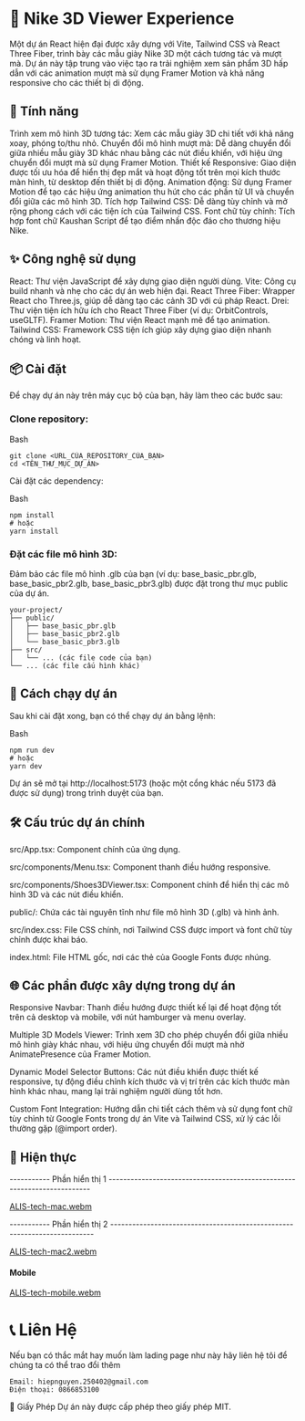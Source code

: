 # 👟 Nike 3D Viewer Experience
Một dự án React hiện đại được xây dựng với Vite, Tailwind CSS và React Three Fiber, trình bày các mẫu giày Nike 3D một cách tương tác và mượt mà. Dự án này tập trung vào việc tạo ra trải nghiệm xem sản phẩm 3D hấp dẫn với các animation mượt mà sử dụng Framer Motion và khả năng responsive cho các thiết bị di động.

## 🚀 Tính năng
Trình xem mô hình 3D tương tác: Xem các mẫu giày 3D chi tiết với khả năng xoay, phóng to/thu nhỏ.
Chuyển đổi mô hình mượt mà: Dễ dàng chuyển đổi giữa nhiều mẫu giày 3D khác nhau bằng các nút điều khiển, với hiệu ứng chuyển đổi mượt mà sử dụng Framer Motion.
Thiết kế Responsive: Giao diện được tối ưu hóa để hiển thị đẹp mắt và hoạt động tốt trên mọi kích thước màn hình, từ desktop đến thiết bị di động.
Animation động: Sử dụng Framer Motion để tạo các hiệu ứng animation thu hút cho các phần tử UI và chuyển đổi giữa các mô hình 3D.
Tích hợp Tailwind CSS: Dễ dàng tùy chỉnh và mở rộng phong cách với các tiện ích của Tailwind CSS.
Font chữ tùy chỉnh: Tích hợp font chữ Kaushan Script để tạo điểm nhấn độc đáo cho thương hiệu Nike.
## ✨ Công nghệ sử dụng
React: Thư viện JavaScript để xây dựng giao diện người dùng.
Vite: Công cụ build nhanh và nhẹ cho các dự án web hiện đại.
React Three Fiber: Wrapper React cho Three.js, giúp dễ dàng tạo các cảnh 3D với cú pháp React.
Drei: Thư viện tiện ích hữu ích cho React Three Fiber (ví dụ: OrbitControls, useGLTF).
Framer Motion: Thư viện React mạnh mẽ để tạo animation.
Tailwind CSS: Framework CSS tiện ích giúp xây dựng giao diện nhanh chóng và linh hoạt.
## 📦 Cài đặt
Để chạy dự án này trên máy cục bộ của bạn, hãy làm theo các bước sau:

### Clone repository:

Bash

    git clone <URL_CỦA_REPOSITORY_CỦA_BẠN>
    cd <TÊN_THƯ_MỤC_DỰ_ÁN>

Cài đặt các dependency:

Bash

    npm install
    # hoặc
    yarn install
### Đặt các file mô hình 3D:
Đảm bảo các file mô hình .glb của bạn (ví dụ: base_basic_pbr.glb, base_basic_pbr2.glb, base_basic_pbr3.glb) được đặt trong thư mục public của dự án.

    your-project/
    ├── public/
    │   ├── base_basic_pbr.glb
    │   ├── base_basic_pbr2.glb
    │   └── base_basic_pbr3.glb
    ├── src/
    │   └── ... (các file code của bạn)
    └── ... (các file cấu hình khác)
## 🏃 Cách chạy dự án
Sau khi cài đặt xong, bạn có thể chạy dự án bằng lệnh:

Bash

    npm run dev
    # hoặc
    yarn dev
Dự án sẽ mở tại http://localhost:5173 (hoặc một cổng khác nếu 5173 đã được sử dụng) trong trình duyệt của bạn.

## 🛠️ Cấu trúc dự án chính
src/App.tsx: Component chính của ứng dụng.

src/components/Menu.tsx: Component thanh điều hướng responsive.

src/components/Shoes3DViewer.tsx: Component chính để hiển thị các mô hình 3D và các nút điều khiển.

public/: Chứa các tài nguyên tĩnh như file mô hình 3D (.glb) và hình ảnh.

src/index.css: File CSS chính, nơi Tailwind CSS được import và font chữ tùy chỉnh được khai báo.

index.html: File HTML gốc, nơi các thẻ <link> của Google Fonts được nhúng.


## 🌐 Các phần được xây dựng trong dự án

Responsive Navbar: Thanh điều hướng được thiết kế lại để hoạt động tốt trên cả desktop và mobile, với nút hamburger và menu overlay.

Multiple 3D Models Viewer: Trình xem 3D cho phép chuyển đổi giữa nhiều mô hình giày khác nhau, với hiệu ứng chuyển đổi mượt mà nhờ AnimatePresence của Framer Motion.

Dynamic Model Selector Buttons: Các nút điều khiển được thiết kế responsive, tự động điều chỉnh kích thước và vị trí trên các kích thước màn hình khác nhau, mang lại trải nghiệm người dùng tốt hơn.

Custom Font Integration: Hướng dẫn chi tiết cách thêm và sử dụng font chữ tùy chỉnh từ Google Fonts trong dự án Vite và Tailwind CSS, xử lý các lỗi thường gặp (@import order).

## 🍃 Hiện thực 

----------- Phần hiển thị 1 -------------------------------------------------------------------------

[ALIS-tech-mac.webm](https://github.com/user-attachments/assets/1c96a8ad-3fa0-42e3-b11e-15cbcbbdb31a)

----------- Phần hiển thị 2 -------------------------------------------------------------------------

[ALIS-tech-mac2.webm](https://github.com/user-attachments/assets/29b464ca-2604-4cd9-9a7b-7f5fcb0f788e)


#### Mobile

[ALIS-tech-mobile.webm](https://github.com/user-attachments/assets/055cf851-ab49-49c6-8e75-aee853e087d8)


# 📞 Liên Hệ
Nếu bạn có thắc mắt hay muốn làm lading page như này hãy liên hệ tôi để chúng ta có thể trao đổi thêm

    Email: hiepnguyen.250402@gmail.com
    Điện thoại: 0866853100
📄 Giấy Phép
Dự án này được cấp phép theo giấy phép MIT.
